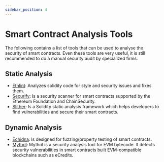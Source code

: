 ```yaml
---
sidebar_position: 4
---
```

# Smart Contract Analysis Tools

The following contains a list of tools that can be used to analyse the security of smart contracts. Even these tools are very useful, it is still recommended to do a manual security audit by specialized firms. 

## Static Analysis

- [Ethlint](https://github.com/duaraghav8/Ethlint): Analyzes solidity code for style and security issues and fixes them.
- [Securify](https://github.com/eth-sri/securify2): Is a security scanner for smart contracts supported by the Ethereum Foundation and ChainSecurity.
- [Slither](https://github.com/crytic/slither): Is a Solidity static analysis framework which helps developers to find vulnerabilities and secure their smart contracts.

## Dynamic Analysis

- [Echidna](https://github.com/crytic/echidna/): Is designed for fuzzing/property testing of smart contracts.
- [Mythril](https://github.com/ConsenSys/mythril): Mythril is a security analysis tool for EVM bytecode. It detects security vulnerabilities in smart contracts built EVM-compatible blockchains such as eCredits.
